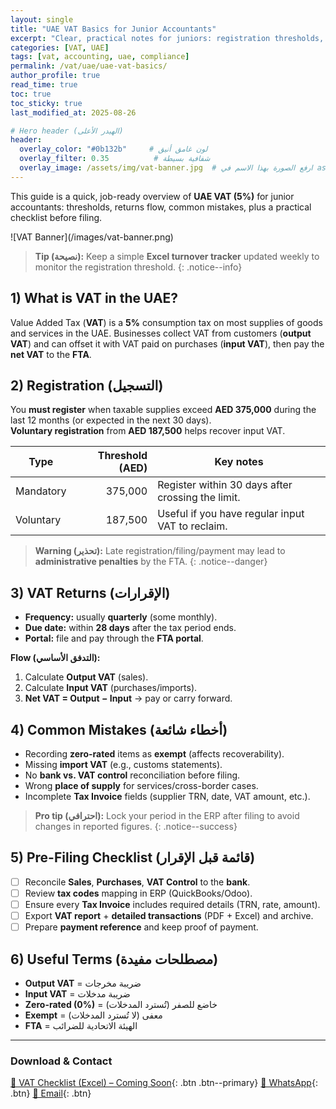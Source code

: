 ```yaml
---
layout: single
title: "UAE VAT Basics for Junior Accountants"
excerpt: "Clear, practical notes for juniors: registration thresholds, returns flow, common mistakes, and a pre-filing checklist."
categories: [VAT, UAE]
tags: [vat, accounting, uae, compliance]
permalink: /vat/uae/uae-vat-basics/
author_profile: true
read_time: true
toc: true
toc_sticky: true
last_modified_at: 2025-08-26

# Hero header (الهيدر الأعلى)
header:
  overlay_color: "#0b132b"     # لون غامق أنيق
  overlay_filter: 0.35          # شفافية بسيطة
  overlay_image: /assets/img/vat-banner.jpg  # ارفع الصورة بهذا الاسم في assets/img
---
```


<!-- Intro lead paragraph -->
<p class="lead">
This guide is a quick, job-ready overview of <strong>UAE VAT (5%)</strong> for junior accountants:
thresholds, returns flow, common mistakes, plus a practical checklist before filing.
</p>
![VAT Banner](/images/vat-banner.png)

> **Tip (نصيحة):** Keep a simple **Excel turnover tracker** updated weekly to monitor the registration threshold.
{: .notice--info}

## 1) What is VAT in the UAE?
Value Added Tax (**VAT**) is a **5%** consumption tax on most supplies of goods and services in the UAE.
Businesses collect VAT from customers (**output VAT**) and can offset it with VAT paid on purchases (**input VAT**), then pay the **net VAT** to the **FTA**.

## 2) Registration (التسجيل)
You **must register** when taxable supplies exceed **AED 375,000** during the last 12 months (or expected in the next 30 days).  
**Voluntary registration** from **AED 187,500** helps recover input VAT.

| Type            | Threshold (AED) | Key notes |
|---              |---:             |---|
| Mandatory       | 375,000         | Register within 30 days after crossing the limit. |
| Voluntary       | 187,500         | Useful if you have regular input VAT to reclaim. |

> **Warning (تحذير):** Late registration/filing/payment may lead to **administrative penalties** by the FTA.
{: .notice--danger}

## 3) VAT Returns (الإقرارات)
- **Frequency:** usually **quarterly** (some monthly).  
- **Due date:** within **28 days** after the tax period ends.  
- **Portal:** file and pay through the **FTA portal**.

**Flow (التدفق الأساسي):**
1. Calculate **Output VAT** (sales).  
2. Calculate **Input VAT** (purchases/imports).  
3. **Net VAT = Output − Input** → pay or carry forward.

## 4) Common Mistakes (أخطاء شائعة)
- Recording **zero-rated** items as **exempt** (affects recoverability).  
- Missing **import VAT** (e.g., customs statements).  
- No **bank vs. VAT control** reconciliation before filing.  
- Wrong **place of supply** for services/cross-border cases.  
- Incomplete **Tax Invoice** fields (supplier TRN, date, VAT amount, etc.).

> **Pro tip (احترافي):** Lock your period in the ERP after filing to avoid changes in reported figures.
{: .notice--success}

## 5) Pre-Filing Checklist (قائمة قبل الإقرار)
- [ ] Reconcile **Sales**, **Purchases**, **VAT Control** to the **bank**.  
- [ ] Review **tax codes** mapping in ERP (QuickBooks/Odoo).  
- [ ] Ensure every **Tax Invoice** includes required details (TRN, rate, amount).  
- [ ] Export **VAT report** + **detailed transactions** (PDF + Excel) and archive.  
- [ ] Prepare **payment reference** and keep proof of payment.

## 6) Useful Terms (مصطلحات مفيدة)
- **Output VAT** = ضريبة مخرجات  
- **Input VAT** = ضريبة مدخلات  
- **Zero-rated (0%)** = خاضع للصفر (تُسترد المدخلات)  
- **Exempt** = معفى (لا تُسترد المدخلات)  
- **FTA** = الهيئة الاتحادية للضرائب

---

### Download & Contact
[📄 VAT Checklist (Excel) – Coming Soon](/assets/files/uae-vat-checklist.xlsx){: .btn .btn--primary}
[💬 WhatsApp](https://wa.me/201033183247){: .btn}
[📧 Email](mailto:your@email.com){: .btn}
